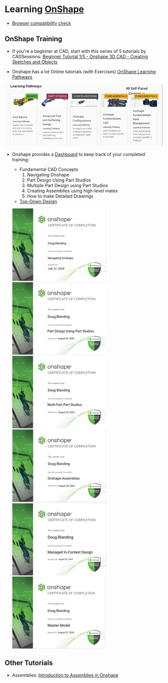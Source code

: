 # Learning [OnShape](https://cad.onshape.com/signin)
* [Browser compatibility check](https://cad.onshape.com/check)

## OnShape Training
* If you're a beginner at CAD, start with this series of 5 tutorials by CADSessions: [Beginner Tutorial 1/5 - Onshape 3D CAD - Creating Sketches and Objects](https://www.youtube.com/watch?v=pMWnsHpDlQE)

* Onshape has a lot Online tutorials (with Exercises) [OnShape Learning Pathways](https://learn.onshape.com/)

![Learning Pathways](imgs/learning_pathways.png)

* Onshape provides a [Dashboard](https://learn.onshape.com/learn/dashboard) 
to keep track of your completed training:
    * Fundamental CAD Concepts
        1. Navigating Onshape
        2. Part Design Using Part Studios
        3. Multiple Part Design using Part Studios
        4. Creating Assemblies using high-level mates
        5. How to make Detailed Drawings
    * [Top-Down Design](https://learn.onshape.com/learn/learning-path/top-down-design)

    ![certificate 1](imgs/Navigating_Onshape.png)
    ![certificate 2](imgs/Part_Design_Using_Part_Studios.png)
    ![certificate 3](imgs/Multi-Part_Part_Studios.png)
    ![certificate 4](imgs/Onshape_Assemblies.png)
    ![certificate 5](imgs/Managed_In-Context_Design.png)
    ![certificate 6](imgs/Master_Model.png)
    
## Other Tutorials
* Assemblies: [Introduction to Assemblies in Onshape](https://www.youtube.com/watch?v=2cXMjxNduSA)

